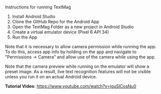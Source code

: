 Instructions for running TextMag

1. Install Android Studio
2. Clone the GitHub Repo for the Android App
3. Open the TextMag Folder as a new project in Android Studio
4. Create a virtual emulator device (Pixel 6 API 34)
5. Run the App

Note that it is necessary to allow camera permission while running the app.
To do this, access app info by holding on the app and navigate to "Permissions -> Camera" and allow use of the camera while using the app.

Note that the camera preview while running on the emulator will show a preset image. As a result, live text recognition features will not be visible unless you run it on an actual Android device.

**Tutorial Video**: https://www.youtube.com/watch?v=iguSlCosNu0
